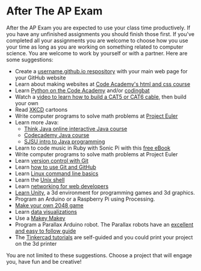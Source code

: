 After The AP Exam
=================

After the AP Exam you are expected to use your class time productively. If you have any unfinished assignments you should finish those first. If you've completed all your assignments you are welcome to choose how you use your time as long as you are working on something related to computer science. You are welcome to work by yourself or with a partner. Here are some suggestions:
+ Create a [username.github.io respository](https://pages.github.com/) with your main web page  for your GitHub website
+ Learn about making websites at [Code Academy's html and css course](https://www.codecademy.com/learn/web)
+ Learn [Python on the Code Academy](https://www.codecademy.com/learn/python) and/or [codingbat](http://codingbat.com/python)
+ Watch a [video to learn how to build a CAT5 or CAT6 cable](https://www.youtube.com/watch?v=lullzS740wI), then build your own
+ Read [XKCD](https://xkcd.com/) cartoons
+ Write computer programs to solve math problems at [Project Euler](https://projecteuler.net/)
+ Learn more Java: 
    + [Think Java online interactive Java course](https://books.trinket.io/thinkjava/)
    + [Codecademy Java course](https://www.codecademy.com/learn/learn-java)
    + [SJSU intro to Java programming](https://www.udacity.com/course/intro-to-java-programming--cs046)
+ Learn to code music in Ruby with Sonic Pi with this [free eBook](https://www.raspberrypi.org/magpi/issues/essentials-sonic-pi-v1/)
+ Write computer programs to solve math problems at Project Euler
+ Learn [version control with Git](https://www.udacity.com/course/version-control-with-git--ud123)
+ Learn [how to use Git and GitHub](https://www.udacity.com/course/how-to-use-git-and-github--ud775)   
+ Learn [Linux command line basics](https://www.udacity.com/course/linux-command-line-basics--ud595)   
+ Learn the [Unix shell](https://www.udacity.com/course/shell-workshop--ud206)
+ Learn [networking for web developers](https://www.udacity.com/course/networking-for-web-developers--ud256)
+ [Learn Unity](https://unity3d.com/learn), a 3d environment for programming games and 3d graphics.
+ Program an Arduino or a Raspberry Pi using Processing.
+ [Make your own 2048 game](https://www.udacity.com/course/make-your-own-2048--ud248)   
+ Learn [data visualizations](https://www.udacity.com/course/data-visualization-in-tableau--ud1006)   
+ Use a [Makey Makey](http://makeymakey.com/how-to/classic/)   
+ Program a Parallax Arduino robot. The Parallax robots have an [excellent and easy to follow guide](https://www.parallax.com/downloads/board-education-shield-arduino-product-guide)
+ The [Tinkercad tutorials](https://www.tinkercad.com/quests/) are self-guided and you could print your project on the 3d printer   

You are not limited to these suggestions. Choose a project that will engage you, have fun and be creative!
